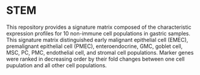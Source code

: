 # STEM

This repository provides a signature matrix composed of the characteristic expression profiles for 10 non-immune cell populations in gastric samples. 
This signature matrix distinguished early malignant epithelial cell (EMEC), premalignant epithelial cell (PMEC), enteroendocrine, GMC, goblet cell, MSC, PC, PMC, endothelial cell, and stromal cell populations. 
Marker genes were ranked in decreasing order by their fold changes between one cell pupulation and all other cell populations. 
